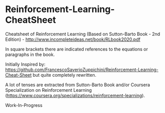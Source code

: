 # Reinforcement-Learning-CheatSheet
Cheatsheet of Reinforcement Learning (Based on Sutton-Barto Book - 2nd Edition) - http://www.incompleteideas.net/book/RLbook2020.pdf

In square brackets there are indicated references to the equations or paragraphs in the book.

Initially Inspired by: https://github.com/FrancescoSaverioZuppichini/Reinforcement-Learning-Cheat-Sheet but quite completely rewritten.

A lot of tenses are extracted from Sutton-Barto Book and/or Coursera Specialization on Reinforcement Learning (https://www.coursera.org/specializations/reinforcement-learning).

Work-In-Progress

